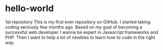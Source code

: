 # hello-world
1st repository
This is my first ever repository on GitHub. I started taking coding seriously few months ago. Based on my goal of becoming a successful web developer I wanna be expert in Javascript frameworks and PHP. Then I want to help a lot of newbies to learn how to code in the right way. 
